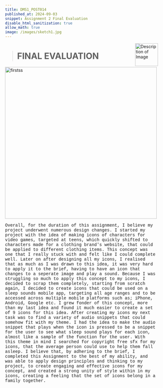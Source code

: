 ```yaml
---
title: DMS1_POST014
published_at: 2024-09-03
snippet: Assignment 2 Final Evaluation
disable_html_sanitization: true
allow_math: true
image: /images/sketch1.jpg
---
```


<img src="https://www.hardjewelry.com/cdn/shop/files/ezgif.com-gif-maker_3.gif?v=1649272041" alt="Description of Image" style="float:right; margin-left:20px; width:75px; height:auto;">

># **FINAL EVALUATION**

<img src="ss1/html.png" alt="firstss" width="500" height="500">


<style>
  .custom-font {
    font-family: 'Courier New', Courier, monospace;
  }
</style>

<p class="custom-font">
Overall, for the duration of this assignment, I believe my project underwent numerous design changes. I started my project with the idea of making icons of characters for video games, targeted at teens, which quickly shifted to characters made for a clothing brand's website, that could be applied to different clothing items. This concept was one that I really stuck with and felt like I could complete well. Later on after designing all my icons, I realised that as much as I was drawn to this idea, it was very hard to apply it to the brief, having to have an icon that changes to a seperate image and play a sound. Because I was struggling so much to apply this concept to my icons, I decided to scrap them completely, starting from scratch again, I decided to create icons that could be used on a sleep sounds mobile app, targeting all age ranges and to be accessed across multiple mobile platforms such as; iPhone, Android, Google etc. I grew fonder of this concept, more than my last idea and found it much easier to create a set of 9 icons for this idea. After creating my icons my next task was to find a variety of audio snippets that could somehow fit with my theme. I had the idea to make the audio snippet that plays when the icon is pressed to be a snippet for the user to see what sleep sound plays for each icon, almost like a sample of the function for the user. With this theme in mind I searched for copyright free sfx for my icons, that the average person could use to help them fall asleep. I believe that, by adhering to the brief, I completed this Assignment to the best of my ability, and was able to apply design principles and thinking to my project, to create engaging and effective icons for my concept, and created a strong unity of style within in my icons, creating a feeling that the set of icons belong in a family together.